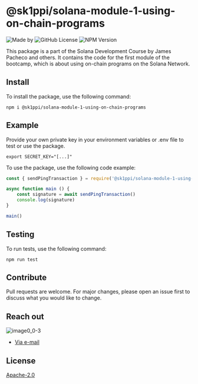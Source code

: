# @sk1ppi/solana-module-1-using-on-chain-programs

![Made by](https://img.shields.io/badge/SK1PPI-8A2BE2)
![GitHub License](https://img.shields.io/github/license/sk1ppi/solana_module_1_using_on_chain_programs)
![NPM Version](https://img.shields.io/npm/v/@sk1ppi/solana-module-1-using-on-chain-programs)

This package is a part of the Solana Development Course by James Pacheco and others. It contains the code for the first module of the bootcamp, which is about using on-chain programs on the Solana Network.

## Install

To install the package, use the following command:


```shell
npm i @sk1ppi/solana-module-1-using-on-chain-programs
```

## Example

Provide your own private key in your environment variables or .env file to test or use the package.

```shell
export SECRET_KEY="[...]"
```


To use the package, use the following code example:

```js
const { sendPingTransaction } = require('@sk1ppi/solana-module-1-using-on-chain-programs');

async function main () {
    const signature = await sendPingTransaction()
    console.log(signature)
}

main()
```

## Testing

To run tests, use the following command:

```shell
npm run test
```


## Contribute

Pull requests are welcome. For major changes, please open an issue first to discuss what you would like to change.

## Reach out

![image0_0-3](https://github.com/sk1ppi/cardano_nami_wallet_recovery/assets/121653522/4dc2f3ff-a082-45fb-80de-d3a32bea18ae)

- [Via e-mail](mailto:kcxyzxyz@icloud.com?subject=Reaching%20out!)

## License

[Apache-2.0](LICENSE)